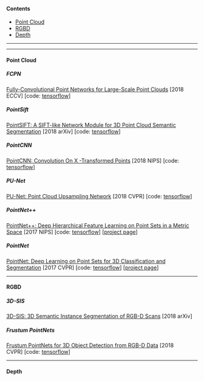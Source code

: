 #### Contents  

- [Point Cloud](#point-cloud) 
- [RGBD](#rgbd)  
- [Depth](#depth)

------

------

#### Point Cloud

##### FCPN
[Fully-Convolutional Point Networks for Large-Scale Point Clouds](https://arxiv.org/abs/1808.06840)&nbsp;[2018 ECCV]&nbsp;[code: [tensorflow](https://github.com/drethage/fully-convolutional-point-network)]

##### PointSift
[PointSIFT: A SIFT-like Network Module for 3D Point Cloud Semantic Segmentation](https://arxiv.org/abs/1807.00652)&nbsp;[2018 arXiv]&nbsp;[code: [tensorflow](https://github.com/MVIG-SJTU/pointSIFT)]

##### PointCNN
[PointCNN: Convolution On X -Transformed Points](https://arxiv.org/abs/1801.07791)&nbsp;[2018 NIPS]&nbsp;[code: [tensorflow](https://github.com/yangyanli/PointCNN)]

##### PU-Net
[PU-Net: Point Cloud Upsampling Network](https://arxiv.org/abs/1801.06761)&nbsp;[2018 CVPR]&nbsp;[code: [tensorflow](https://github.com/yulequan/PU-Net)]

##### PointNet++
[PointNet++: Deep Hierarchical Feature Learning on Point Sets in a Metric Space](https://arxiv.org/abs/1706.02413)&nbsp;[2017 NIPS]&nbsp;[code: [tensorflow](https://github.com/charlesq34/pointnet2)]&nbsp;[[project page](http://stanford.edu/~rqi/pointnet2/)]

##### PointNet
[PointNet: Deep Learning on Point Sets for 3D Classification and Segmentation](https://arxiv.org/abs/1612.00593)&nbsp;[2017 CVPR]&nbsp;[code: [tensorflow](https://github.com/charlesq34/pointnet)]&nbsp;[[project page](http://stanford.edu/~rqi/pointnet/)]

------

#### RGBD

##### 3D-SIS
[3D-SIS: 3D Semantic Instance Segmentation of RGB-D Scans](https://arxiv.org/abs/1812.07003)&nbsp;[2018 arXiv]

##### Frustum PointNets

[Frustum PointNets for 3D Object Detection from RGB-D Data](https://arxiv.org/abs/1711.08488)&nbsp;[2018 CVPR]&nbsp;[code: [tensorflow](https://github.com/charlesq34/frustum-pointnets)]

------

#### Depth


